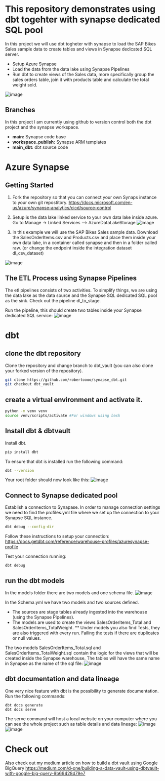 # This repository demonstrates using dbt togehter with synapse dedicated SQL pool
In this project we will use dbt togheter with synapse to load the SAP Bikes Sales sample data to create tables and views in Synapse dedicated SQL server.
* Setup Azure Synapse
* Load the data from the data lake using Synapse Pipelines
* Run dbt to create views of the Sales data, more specifically group the sales orders table, join it with products table and calculate the total weight sold.

![image](https://user-images.githubusercontent.com/16771332/147192701-ccfcbfe2-d3c4-4c04-813d-769ab41b5a55.png)


## Branches
In this project I am currently using github to version control both the dbt project and the synapse workspace.

* **main:** Synapse code base
* **workspace_publish:** Synapse ARM templates
* **main_dbt:** dbt source code

# Azure Synapse
## Getting Started
1. Fork the repository so that you can connect your own Synaps instance to your own git repostitory. https://docs.microsoft.com/en-us/azure/synapse-analytics/cicd/source-control
2. Setup is the data lake linked service to your own data lake inside azure.
Go to Manage -> Linked Services --> AzureDataLakeStorage
![image](https://user-images.githubusercontent.com/16771332/147113976-1d6e603e-41c2-4256-af0c-8759e5074d76.png)

3. In this example we will use the SAP Bikes Sales sample data.
Download the SalesOrderItems.csv and Products.csv and place them inside your own data lake, in a container called synapse and then in a folder called raw. (or change the endpoint inside the integration dataset dl_csv_dataset)


![image](https://user-images.githubusercontent.com/16771332/147114182-6be7aebf-14f6-4260-aad2-f9c8636e5408.png)



## The ETL Process using Synapse Pipelines
The etl pipelines consists of two activities. To simplify things, we are using the data lake as the data source and the Synapse SQL dedicated SQL pool as the sink.
Check out the pipeline dl_to_stage.

Run the pipeline, this should create two tables inside your Synapse dedicated SQL service:
![image](https://user-images.githubusercontent.com/16771332/147113220-63280700-be08-4b24-aa9e-732f62743ab4.png)


# dbt
## clone the dbt repository
Clone the repository and change branch to dbt_vault (you can also clone your forked version of the repository).
```sh
git clone https://github.com/robertoooo/synapse_dbt.git
git checkout dbt_vault
```
## create a virtual environment and activate it.
```sh
python -m venv venv
source venv/scripts/activate #For windows using bash
```

## Install dbt & dbtvault
Install dbt.
```sh
pip install dbt
```
To ensure that dbt is installed run the following command:
```sh
dbt --version
```
Your root folder should now look like this:
![image](https://user-images.githubusercontent.com/16771332/147116905-4b670b6d-24e5-487c-9c9e-a4629eca3af9.png)

## Connect to Synapse dedicated pool
Establish a connection to Synapase.
In order to manage connection settings we need to find the profiles.yml file where we set up the connection to your Synapse SQL instance.

```sh
dbt debug --config-dir
```
Follow these instructions to setup your connection:
https://docs.getdbt.com/reference/warehouse-profiles/azuresynapse-profile

Test your connection running:
```sh
dbt debug
```

## run the dbt models
In the models folder there are two models and one schema file.
![image](https://user-images.githubusercontent.com/16771332/147122721-6ee0a092-089f-4b6c-9377-3bde1731982e.png)

In the Schema.yml we have two models and two sources defined.
* The sources are stage tables already ingested into the warehouse (using the Synapse Pipelines).
* The models are used to create the views  SalesOrderItems_Total and SalesOrderItems_TotalWeight. 
** Under models you also find Tests, they are also triggered with every run. Failing the tests if there are duplicates or null values.

The two models SalesOrderItems_Total.sql and SalesOrderItems_TotalWeight.sql contain the logic for the views that will be created inside the Synapse warehouse.
The tables will have the same name in Synapse as the name of the sql file:
![image](https://user-images.githubusercontent.com/16771332/147127947-c6c6b377-2424-4897-9fe0-4bbf4aff3c86.png)


## dbt documentation and data lineage
One very nice feature with dbt is the possibility to generate documentation.
Run the following commands: 
```
dbt docs generate
dbt docs serve
```
The serve command will host a local website on your computer where you can see the whole project such as table details and data lineage:
![image](https://user-images.githubusercontent.com/16771332/147128883-7de57c7d-3aed-4dc1-b96d-33c60c1f7205.png)
![image](https://user-images.githubusercontent.com/16771332/147128984-499df4e0-f0ab-4d87-9ed6-a3acf7fa96f6.png)


# Check out
Also check out my medium article on how to build a dbt vault using Google BigQuery
https://medium.com/d-one/building-a-data-vault-using-dbtvault-with-google-big-query-9b69428d79e7




